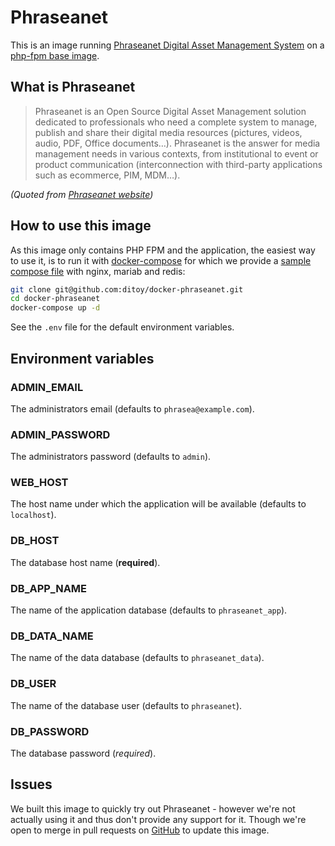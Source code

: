 # Phraseanet

This is an image running [Phraseanet Digital Asset Management System](https://www.phraseanet.com/en/) on a [php-fpm base image](https://hub.docker.com/_/php/).

## What is Phraseanet

> Phraseanet is an Open Source Digital Asset Management solution dedicated to professionals who need a complete system to manage, publish and share their digital media resources (pictures, videos, audio, PDF, Office documents…).
> Phraseanet is the answer for media management needs in various contexts, from institutional to event or product communication (interconnection with third-party applications such as ecommerce, PIM, MDM…).

*(Quoted from [Phraseanet website](https://www.phraseanet.com/en/phraseanet/product/))*

## How to use this image

As this image only contains PHP FPM and the application, the easiest way to use it, is to run it with [docker-compose](https://docs.docker.com/compose/reference/overview/) for which we provide a [sample compose file](https://github.com/netresearch/docker-phraseanet/blob/master/docker-compose.yml) with nginx, mariab and redis:

```bash
git clone git@github.com:ditoy/docker-phraseanet.git
cd docker-phraseanet
docker-compose up -d
```
See the `.env` file for the default environment variables.

## Environment variables

### ADMIN_EMAIL

The administrators email (defaults to `phrasea@example.com`).

### ADMIN_PASSWORD

The administrators password (defaults to `admin`).

### WEB_HOST

The host name under which the application will be available (defaults to `localhost`).

### DB_HOST

The database host name (**required**).

### DB_APP_NAME

The name of the application database (defaults to `phraseanet_app`).

### DB_DATA_NAME

The name of the data database (defaults to `phraseanet_data`).

### DB_USER

The name of the database user (defaults to `phraseanet`).

### DB_PASSWORD

The database password (*required*).

## Issues

We built this image to quickly try out Phraseanet - however we're not actually using it and thus don't provide any support for it. Though we're open to merge in pull requests on [GitHub](https://github.com/netresearch/docker-phraseanet) to update this image.
